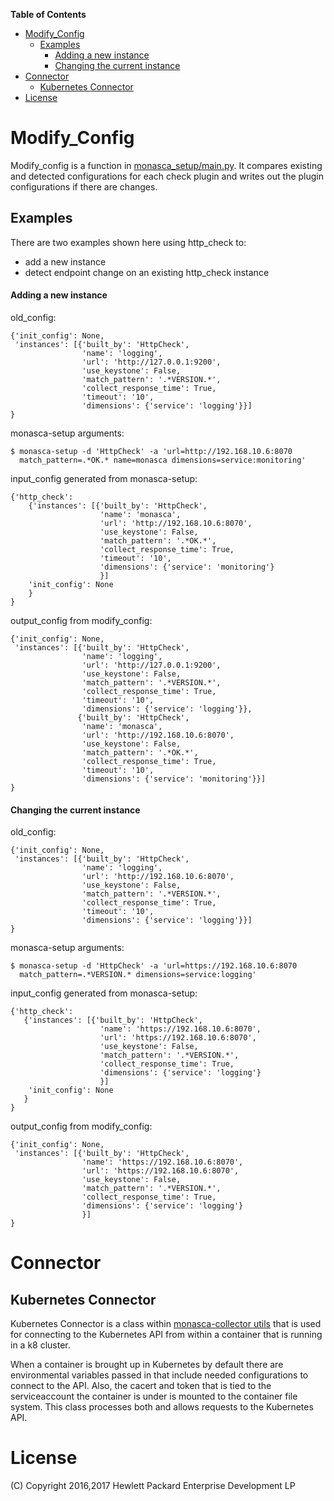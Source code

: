 <!-- START doctoc generated TOC please keep comment here to allow auto update -->
<!-- DON'T EDIT THIS SECTION, INSTEAD RE-RUN doctoc TO UPDATE -->
**Table of Contents**

- [Modify_Config](#modify_config)
  - [Examples](#examples)
      - [Adding a new instance](#adding-a-new-instance)
      - [Changing the current instance](#changing-the-current-instance)
- [Connector](#connector)
  - [Kubernetes Connector](#kubernetes-connector)
- [License](#license)

<!-- END doctoc generated TOC please keep comment here to allow auto update -->

# Modify_Config
Modify_config is a function in [monasca_setup/main.py](monasca_setup/main.py).
It compares existing and detected configurations for each check plugin and
writes out the plugin configurations if there are changes.

## Examples
There are two examples shown here using http_check to:
* add a new instance
* detect endpoint change on an existing http_check instance

#### Adding a new instance
old_config:

```
{'init_config': None,
 'instances': [{'built_by': 'HttpCheck',
                'name': 'logging',
                'url': 'http://127.0.0.1:9200',
                'use_keystone': False,
                'match_pattern': '.*VERSION.*',
                'collect_response_time': True,
                'timeout': '10',
                'dimensions': {'service': 'logging'}}]
}
```

monasca-setup arguments:

    $ monasca-setup -d 'HttpCheck' -a 'url=http://192.168.10.6:8070
      match_pattern=.*OK.* name=monasca dimensions=service:monitoring'

input_config generated from monasca-setup:

```
{'http_check':
    {'instances': [{'built_by': 'HttpCheck',
                    'name': 'monasca',
                    'url': 'http://192.168.10.6:8070',
                    'use_keystone': False,
                    'match_pattern': '.*OK.*',
                    'collect_response_time': True,
                    'timeout': '10',
                    'dimensions': {'service': 'monitoring'}
                    }]
    'init_config': None
    }
}
```

output_config from modify_config:

```
{'init_config': None,
 'instances': [{'built_by': 'HttpCheck',
                'name': 'logging',
                'url': 'http://127.0.0.1:9200',
                'use_keystone': False,
                'match_pattern': '.*VERSION.*',
                'collect_response_time': True,
                'timeout': '10',
                'dimensions': {'service': 'logging'}},
               {'built_by': 'HttpCheck',
                'name': 'monasca',
                'url': 'http://192.168.10.6:8070',
                'use_keystone': False,
                'match_pattern': '.*OK.*',
                'collect_response_time': True,
                'timeout': '10',
                'dimensions': {'service': 'monitoring'}}]
}
```

#### Changing the current instance
old_config:

```
{'init_config': None,
 'instances': [{'built_by': 'HttpCheck',
                'name': 'logging',
                'url': 'http://192.168.10.6:8070',
                'use_keystone': False,
                'match_pattern': '.*VERSION.*',
                'collect_response_time': True,
                'timeout': '10',
                'dimensions': {'service': 'logging'}}]
}
```

monasca-setup arguments:

    $ monasca-setup -d 'HttpCheck' -a 'url=https://192.168.10.6:8070
      match_pattern=.*VERSION.* dimensions=service:logging'

input_config generated from monasca-setup:

```
{'http_check':
   {'instances': [{'built_by': 'HttpCheck',
                    'name': 'https://192.168.10.6:8070',
                    'url': 'https://192.168.10.6:8070',
                    'use_keystone': False,
                    'match_pattern': '.*VERSION.*',
                    'collect_response_time': True,
                    'dimensions': {'service': 'logging'}
                    }]
    'init_config': None
   }
}
```

output_config from modify_config:

```
{'init_config': None,
 'instances': [{'built_by': 'HttpCheck',
                'name': 'https://192.168.10.6:8070',
                'url': 'https://192.168.10.6:8070',
                'use_keystone': False,
                'match_pattern': '.*VERSION.*',
                'collect_response_time': True,
                'dimensions': {'service': 'logging'}
                }]
}
```

# Connector
## Kubernetes Connector
Kubernetes Connector is a class within [monasca-collector utils](monasca_agent/collector/checks/utils.py)
that is used for connecting to the Kubernetes API from within a container that is running in a k8 cluster.

When a container is brought up in Kubernetes by default there are environmental variables passed in that include needed
configurations to connect to the API. Also, the cacert and token that is tied to the serviceaccount the container is
under is mounted to the container file system. This class processes both and allows requests to the Kubernetes API.

# License
(C) Copyright 2016,2017 Hewlett Packard Enterprise Development LP


